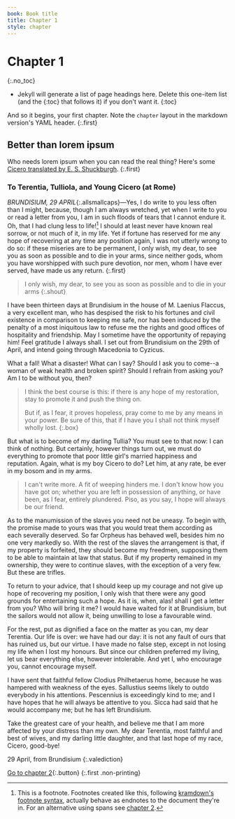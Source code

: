 ```yaml
---
book: Book title
title: Chapter 1
style: chapter
---
```


# Chapter 1
{:.no_toc}

*	Jekyll will generate a list of page headings here. Delete this one-item list (and the {:toc} that follows it) if you don't want it.
{:toc}

And so it begins, your first chapter. Note the `chapter` layout in the markdown version's YAML header.
{:.first}

## Better than lorem ipsum

Who needs lorem ipsum when you can read the real thing? Here's some [Cicero translated by E. S. Shuckburgh](http://www.gutenberg.org/cache/epub/2812/pg2812.txt).
{:.first}

### To Terentia, Tulliola, and Young Cicero (at Rome) 

*BRUNDISIUM, 29 APRIL*{:.allsmallcaps}—Yes, I do write to you less often than I might, because, though I 
am always wretched, yet when I write to you or read a letter from 
you, I am in such floods of tears that I cannot endure it. Oh, that I
had clung less to life![^1] I should at least never have known real
sorrow, or not much of it, in my life. Yet if fortune has reserved
for me any hope of recovering at any time any position again, I
was not utterly wrong to do so: if these miseries are to be
permanent, I only wish, my dear, to see you as soon as possible
and to die in your arms, since neither gods, whom you have
worshipped with such pure devotion, nor men, whom I have ever
served, have made us any return. 
{:.first}

[^1]: This is a footnote. Footnotes created like this, following [kramdown's footnote syntax](http://kramdown.gettalong.org/syntax.html#footnotes), actually behave as endnotes to the document they're in. For an alternative using spans see [chapter 2](2.html).

> I only wish, my dear, to see you as soon as possible and to die in your arms
{:.shout}

I have been thirteen days at
Brundisium in the house of M. Laenius Flaccus, a very excellent
man, who has despised the risk to his fortunes and civil existence
in comparison to keeping me safe, nor has been induced by the
penalty of a most iniquitous law to refuse me the rights and good
offices of hospitality and friendship. May I sometime have the
opportunity of repaying him! Feel gratitude I always shall. I set out
from Brundisium on the 29th of April, and intend going through
Macedonia to Cyzicus. 

What a fall! What a disaster! What can I
say? Should I ask you to come--a woman of weak health and
broken spirit? Should I refrain from asking you? Am I to be
without you, then? 

> I think the best course is this: if there is any
hope of my restoration, stay to promote it and push the thing on.
> 
> But if, as I fear, it proves hopeless, pray come to me by any means
in your power. Be sure of this, that if I have you I shall not think
myself wholly lost. 
{:.box}

But what is to become of my darling Tullia?
You must see to that now: I can think of nothing. But certainly,
however things turn out, we must do everything to promote that
poor little girl's married happiness and reputation. Again, what is
my boy Cicero to do? Let him, at any rate, be ever in my bosom
and in my arms. 

> I can't write more. A fit of weeping hinders me. I
don't know how you have got on; whether you are left in
possession of anything, or have been, as I fear, entirely plundered.
Piso, as you say, I hope will always be our friend. 

As to the
manumission of the slaves you need not be uneasy. To begin with,
the promise made to yours was that you would treat them
according as each severally deserved. So far Orpheus has behaved
well, besides him no one very markedly so. With the rest of the
slaves the arrangement is that, if my property is forfeited, they
should become my freedmen, supposing them to be able to
maintain at law that status. But if my property remained in my
ownership, they were to continue slaves, with the exception of a
very few. But these are trifles. 

To return to your advice, that I
should keep up my courage and not give up hope of recovering my
position, I only wish that there were any good grounds for
entertaining such a hope. As it is, when, alas! shall I get a letter
from you? Who will bring it me? I would have waited for it at
Brundisium, but the sailors would not allow it, being unwilling to
lose a favourable wind. 

For the rest, put as dignified a face on the
matter as you can, my dear Terentia. Our life is over: we have had
our day: it is not any fault of ours that has ruined us, but our virtue.
I have made no false step, except in not losing my life when I lost
my honours. But since our children preferred my living, let us bear
everything else, however intolerable. And yet I, who encourage
you, cannot encourage myself. 

I have sent that faithful fellow
Clodius Philhetaerus home, because he was hampered with
weakness of the eyes. Sallustius seems likely to outdo everybody
in his attentions. Pescennius is exceedingly kind to me; and I have
hopes that he will always be attentive to you. Sicca had said that
he would accompany me; but he has left Brundisium. 

Take the
greatest care of your health, and believe me that I am more
affected by your distress than my own. My dear Terentia, most
faithful and best of wives, and my darling little daughter, and that
last hope of my race, Cicero, good-bye!

29 April, from Brundisium
{:.valediction}

[Go to chapter 2](2.html){:.button}
{:.first .non-printing}
